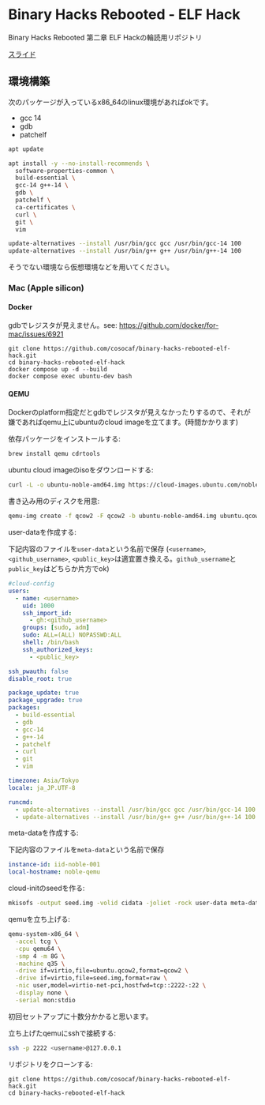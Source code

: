 # Binary Hacks Rebooted - ELF Hack

Binary Hacks Rebooted 第二章 ELF Hackの輪読用リポジトリ

[スライド](https://docs.google.com/presentation/d/1LJ5eFz2kTeRMJ8oTpsN59dQWn6kyZ6gnYUX-jx0c_Ms/edit?usp=drive_link)

## 環境構築

次のパッケージが入っているx86_64のlinux環境があればokです。

- gcc 14
- gdb
- patchelf

```sh
apt update

apt install -y --no-install-recommends \
  software-properties-common \
  build-essential \
  gcc-14 g++-14 \
  gdb \
  patchelf \
  ca-certificates \
  curl \
  git \
  vim

update-alternatives --install /usr/bin/gcc gcc /usr/bin/gcc-14 100
update-alternatives --install /usr/bin/g++ g++ /usr/bin/g++-14 100
```

そうでない環境なら仮想環境などを用いてください。

### Mac (Apple silicon)

#### Docker

gdbでレジスタが見えません。see: <https://github.com/docker/for-mac/issues/6921>

```
git clone https://github.com/cosocaf/binary-hacks-rebooted-elf-hack.git
cd binary-hacks-rebooted-elf-hack
docker compose up -d --build
docker compose exec ubuntu-dev bash
```

#### QEMU

Dockerのplatform指定だとgdbでレジスタが見えなかったりするので、それが嫌であればqemu上にubuntuのcloud imageを立てます。(時間かかります)

依存パッケージをインストールする:

```sh
brew install qemu cdrtools
```

ubuntu cloud imageのisoをダウンロードする:

```sh
curl -L -o ubuntu-noble-amd64.img https://cloud-images.ubuntu.com/noble/current/noble-server-cloudimg-amd64.img
```

書き込み用のディスクを用意:

```sh
qemu-img create -f qcow2 -F qcow2 -b ubuntu-noble-amd64.img ubuntu.qcow2 20G
```

user-dataを作成する:

下記内容のファイルを`user-data`という名前で保存
(`<username>`, `<github_username>`, `<public_key>`は適宜置き換える。`github_username`と`public_key`はどちらか片方でok)

```yaml
#cloud-config
users:
  - name: <username>
    uid: 1000
    ssh_import_id:
      - gh:<github_username>
    groups: [sudo, adm]
    sudo: ALL=(ALL) NOPASSWD:ALL
    shell: /bin/bash
    ssh_authorized_keys:
      - <public_key>

ssh_pwauth: false
disable_root: true

package_update: true
package_upgrade: true
packages:
  - build-essential
  - gdb
  - gcc-14
  - g++-14
  - patchelf
  - curl
  - git
  - vim

timezone: Asia/Tokyo
locale: ja_JP.UTF-8

runcmd:
  - update-alternatives --install /usr/bin/gcc gcc /usr/bin/gcc-14 100
  - update-alternatives --install /usr/bin/g++ g++ /usr/bin/g++-14 100
```

meta-dataを作成する:

下記内容のファイルを`meta-data`という名前で保存

```yaml
instance-id: iid-noble-001
local-hostname: noble-qemu
```

cloud-initのseedを作る:

```sh
mkisofs -output seed.img -volid cidata -joliet -rock user-data meta-data
```

qemuを立ち上げる:

```sh
qemu-system-x86_64 \
  -accel tcg \
  -cpu qemu64 \
  -smp 4 -m 8G \
  -machine q35 \
  -drive if=virtio,file=ubuntu.qcow2,format=qcow2 \
  -drive if=virtio,file=seed.img,format=raw \
  -nic user,model=virtio-net-pci,hostfwd=tcp::2222-:22 \
  -display none \
  -serial mon:stdio
```

初回セットアップに十数分かかると思います。

立ち上げたqemuにsshで接続する:

```sh
ssh -p 2222 <username>@127.0.0.1
```

リポジトリをクローンする:

```
git clone https://github.com/cosocaf/binary-hacks-rebooted-elf-hack.git
cd binary-hacks-rebooted-elf-hack
```

